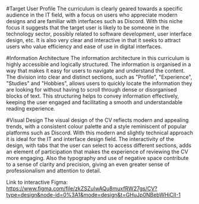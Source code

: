 #Target User Profile
The curriculum is clearly geared towards a specific audience in the IT field, with a focus on users who appreciate modern designs and are familiar with interfaces such as Discord. With this niche focus it suggests that the target user is likely to be someone in the technology sector, possibly related to software development, user interface design, etc. It is also very clear and interactive in that it seeks to attract users who value efficiency and ease of use in digital interfaces.

#Information Architecture
The information architecture in this curriculum is highly accessible and logically structured. The information is organised in a way that makes it easy for users to navigate and understand the content. The division into clear and distinct sections, such as "Profile", "Experience", "Studies" and "Hobbies", allows users to quickly locate the information they are looking for without having to scroll through dense or disorganised blocks of text. This structuring helps to convey information effectively, keeping the user engaged and facilitating a smooth and understandable reading experience.

#Visual Design
The visual design of the CV reflects modern and appealing trends, with a consistent colour palette and a style reminiscent of popular platforms such as Discord. With this modern and slightly technical approach it is ideal for the IT and interface design field. The interactivity of the design, with tabs that the user can select to access different sections, adds an element of participation that makes the experience of reviewing the CV more engaging. Also the typography and use of negative space contribute to a sense of clarity and precision, giving an even greater sense of professionalism and attention to detail.

Link to interactive Figma: https://www.figma.com/file/zkZSZuIwAQu8muxfRW27gs/CV?type=design&node-id=0%3A1&mode=design&t=GHuJp0NBebWHiClI-1
